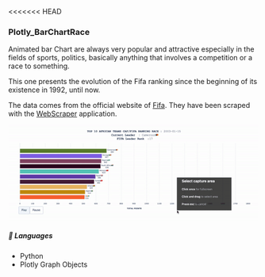 
<<<<<<< HEAD

### Plotly_BarChartRace

Animated bar Chart are always very popular and attractive especially in the fields of sports, politics, basically anything that involves a competition or a race to something.

This one presents the evolution of the Fifa ranking since the beginning of its existence in 1992, until now.

The data comes from the official website of [Fifa](https://www.fifa.com/). They have been scraped with the [WebScraper](https://chrome.google.com/webstore/detail/web-scraper-free-web-scra/jnhgnonknehpejjnehehllkliplmbmhn) application.




 <p align="center">
  <img src=https://github.com/hericlibong/Plotly_BarChartRace/blob/main/bar_chart_race_FIFA/assets/readme.gif/>
</p>


##### 🧰 Languages

* Python
* Plotly Graph Objects

